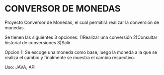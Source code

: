 # CONVERSOR DE MONEDAS

Proyecto Conversor de Monedas, el cual permitirá realizar la conversión de monedas.

Se tienen las siguientes 3 opciones: 
1)Realizar una conversión 
2)Consultar historial de conversiones
3)Salir

Opcion 1: Se escoge una moneda como base, luego la moneda a la que se realizá el cambio y finalmente se muestra el cambio respectivo.

Uso: JAVA, API
